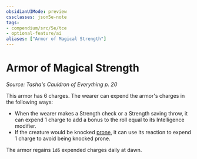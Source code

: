 ```yaml
---
obsidianUIMode: preview
cssclasses: json5e-note
tags:
- compendium/src/5e/tce
- optional-feature/ai
aliases: ["Armor of Magical Strength"]
---
```

# Armor of Magical Strength
*Source: Tasha's Cauldron of Everything p. 20* 

This armor has 6 charges. The wearer can expend the armor's charges in the following ways:

- When the wearer makes a Strength check or a Strength saving throw, it can expend 1 charge to add a bonus to the roll equal to its Intelligence modifier.  
- If the creature would be knocked [prone](../../5e-rules/conditions.md##prone), it can use its reaction to expend 1 charge to avoid being knocked prone.  

The armor regains `1d6` expended charges daily at dawn.